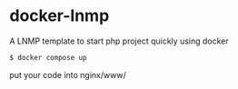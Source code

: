 # docker-lnmp
A LNMP template to start php project quickly using docker


```bash
$ docker compose up
```

put your code into nginx/www/

